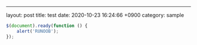 ---
layout: post
title: test
date: 2020-10-23 16:24:66 +0900
category: sample
```javascript
$(document).ready(function () {
    alert('RUNOOB');
});
```
